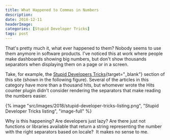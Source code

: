 ```yaml
---
title: What Happened to Commas in Numbers
description: 
date: 2018-12-11
headerImage: 
categories: [Stupid Developer Tricks]
tags: post
---
```


That's pretty much it, what ever happened to them? Nobody seems to use them anymore in software products. I've noticed this at work where people make dashboards showing big numbers, but don't show thousands separators when displaying them on a page or in a screen.

Take, for example, the [Stupid Developers Tricks](https://johnwargo.com/categories/stupid-developer-tricks/){target="_blank"} section of this site (shown in the following figure). Several of the articles in this category have more than a thousand hits, but whomever wrote the Hits counter plugin didn't consider rendering the separators that make reading the numbers easier.

{% image "src/images/2018/stupid-developer-tricks-listing.png", "Stupid Developer Tricks listing", "image-full" %}

Why is this happening? Are developers just lazy? Are there just not functions or libraries available that return a string representing the number with the right separators based on locale?  It makes no sense to me.